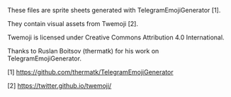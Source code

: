 These files are sprite sheets generated with TelegramEmojiGenerator [1].

They contain visual assets from Twemoji [2].

Twemoji is licensed under Creative Commons Attribution 4.0 International.

Thanks to Ruslan Boitsov (thermatk) for his work on TelegramEmojiGenerator.


[1] https://github.com/thermatk/TelegramEmojiGenerator

[2] https://twitter.github.io/twemoji/
